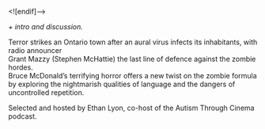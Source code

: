 <![endif]-->

_+ intro and discussion._

Terror strikes an Ontario town after an aural virus infects its inhabitants, with radio announcer  
Grant Mazzy (Stephen McHattie) the last line of defence against the zombie hordes.  
Bruce McDonald’s terrifying horror offers a new twist on the zombie formula by exploring the nightmarish qualities of language and the dangers of uncontrolled repetition.

Selected and hosted by Ethan Lyon, co-host of the Autism Through Cinema podcast.


<!--stackedit_data:
eyJoaXN0b3J5IjpbLTgzOTg1ODg5OF19
-->